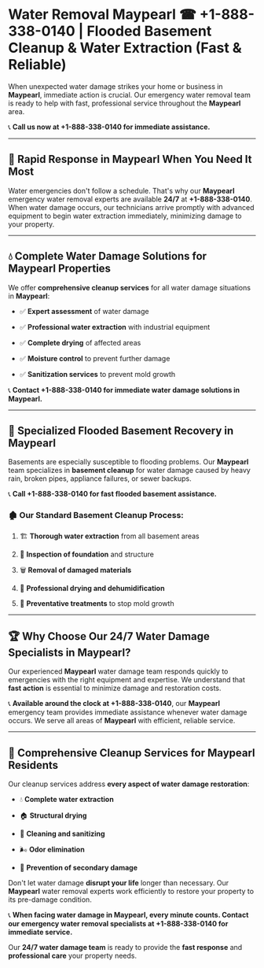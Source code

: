 # Water Removal Maypearl ☎ +1-888-338-0140 | Flooded Basement Cleanup & Water Extraction (Fast & Reliable)

When unexpected water damage strikes your home or business in **Maypearl**, immediate action is crucial. Our emergency water removal team is ready to help with fast, professional service throughout the **Maypearl** area. 

📞 **Call us now at +1-888-338-0140 for immediate assistance.**
---
## 🚀 Rapid Response in Maypearl When You Need It Most
Water emergencies don't follow a schedule. That's why our **Maypearl** emergency water removal experts are available **24/7** at **+1-888-338-0140**. When water damage occurs, our technicians arrive promptly with advanced equipment to begin water extraction immediately, minimizing damage to your property.
---
## 💧 Complete Water Damage Solutions for Maypearl Properties
We offer **comprehensive cleanup services** for all water damage situations in **Maypearl**:
- ✅ **Expert assessment** of water damage  
- ✅ **Professional water extraction** with industrial equipment  
- ✅ **Complete drying** of affected areas  
- ✅ **Moisture control** to prevent further damage  
- ✅ **Sanitization services** to prevent mold growth  
📞 **Contact +1-888-338-0140 for immediate water damage solutions in Maypearl.**
---
## 🌊 Specialized Flooded Basement Recovery in Maypearl
Basements are especially susceptible to flooding problems. Our **Maypearl** team specializes in **basement cleanup** for water damage caused by heavy rain, broken pipes, appliance failures, or sewer backups. 
📞 **Call +1-888-338-0140 for fast flooded basement assistance.**
### 🏚️ Our Standard Basement Cleanup Process:
1. 🏗️ **Thorough water extraction** from all basement areas  
2. 🔎 **Inspection of foundation** and structure  
3. 🗑️ **Removal of damaged materials**  
4. 💨 **Professional drying and dehumidification**  
5. 🚫 **Preventative treatments** to stop mold growth  
---
## 🏆 Why Choose Our 24/7 Water Damage Specialists in Maypearl?
Our experienced **Maypearl** water damage team responds quickly to emergencies with the right equipment and expertise. We understand that **fast action** is essential to minimize damage and restoration costs.
📞 **Available around the clock at +1-888-338-0140**, our **Maypearl** emergency team provides immediate assistance whenever water damage occurs. We serve all areas of **Maypearl** with efficient, reliable service.
---
## 🧹 Comprehensive Cleanup Services for Maypearl Residents
Our cleanup services address **every aspect of water damage restoration**:
- 💧 **Complete water extraction**  
- 🏠 **Structural drying**  
- 🧼 **Cleaning and sanitizing**  
- 🌬️ **Odor elimination**  
- 🚫 **Prevention of secondary damage**  
Don't let water damage **disrupt your life** longer than necessary. Our **Maypearl** water removal experts work efficiently to restore your property to its pre-damage condition.
📞 **When facing water damage in Maypearl, every minute counts. Contact our emergency water removal specialists at +1-888-338-0140 for immediate service.**
Our **24/7 water damage team** is ready to provide the **fast response** and **professional care** your property needs.
